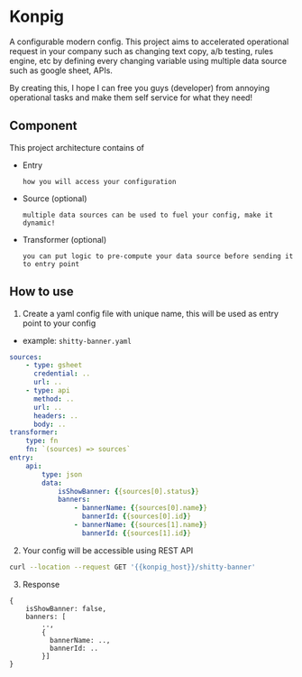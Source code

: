 # Konpig

A configurable modern config. This project aims to accelerated operational request in your company such as changing text copy, a/b testing, rules engine, etc by defining every changing variable using multiple data source such as google sheet, APIs. 

By creating this, I hope I can free you guys (developer) from annoying operational tasks and make them self service for what they need!

## Component
This project architecture contains of
- Entry
    ```
    how you will access your configuration
    ```
- Source (optional) 
    ```
    multiple data sources can be used to fuel your config, make it dynamic!
    ```
- Transformer (optional)
    ```
    you can put logic to pre-compute your data source before sending it to entry point
    ```

## How to use
1. Create a yaml config file with unique name, this will be used as entry point to your config
 - example: `shitty-banner.yaml`
```yaml
sources:
    - type: gsheet
      credential: ..
      url: ..
    - type: api
      method: ..
      url: ..
      headers: ..
      body: ..
transformer:
    type: fn
    fn: `(sources) => sources`
entry:
    api:
        type: json
        data:
            isShowBanner: {{sources[0].status}}
            banners:
                - bannerName: {{sources[0].name}}
                  bannerId: {{sources[0].id}}
                - bannerName: {{sources[1].name}}
                  bannerId: {{sources[1].id}}
```
2. Your config will be accessible using REST API
```bash
curl --location --request GET '{{konpig_host}}/shitty-banner'
```
3. Response
```
{
    isShowBanner: false,
    banners: [
        ..,
        {
          bannerName: ..,
          bannerId: ..    
        }]
}
```